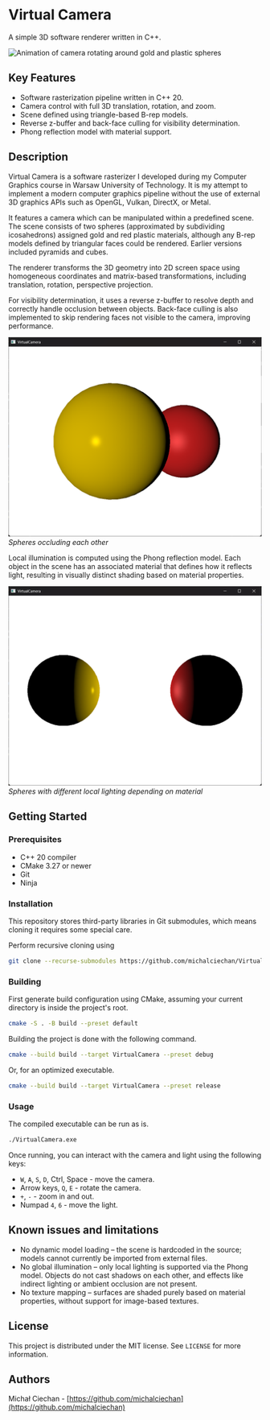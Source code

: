 # Virtual Camera

A simple 3D software renderer written in C++.

![Animation of camera rotating around gold and plastic spheres](docs/two_spheres_animation.avifs)

## Key Features

- Software rasterization pipeline written in C++ 20.
- Camera control with full 3D translation, rotation, and zoom.
- Scene defined using triangle-based B-rep models.
- Reverse z-buffer and back-face culling for visibility determination.
- Phong reflection model with material support.

## Description

Virtual Camera is a software rasterizer I developed during my Computer Graphics
course in Warsaw University of Technology. It is my attempt to implement a modern
computer graphics pipeline without the use of external 3D graphics APIs such as
OpenGL, Vulkan, DirectX, or Metal.

It features a camera which can be manipulated within a predefined scene.
The scene consists of two spheres (approximated by subdividing icosahedrons)
assigned gold and red plastic materials, although any B-rep models defined
by triangular faces could be rendered. Earlier versions included
pyramids and cubes.

The renderer transforms the 3D geometry into 2D screen space using homogeneous
coordinates and matrix-based transformations, including translation, rotation,
perspective projection.

For visibility determination, it uses a reverse z-buffer to resolve depth and
correctly handle occlusion between objects. Back-face culling is also implemented
to skip rendering faces not visible to the camera, improving performance.

![Two spheres occluding each other](docs/occlusion_culling.png)
*Spheres occluding each other*

Local illumination is computed using the Phong reflection model. Each object in the
scene has an associated material that defines how it reflects light, resulting
in visually distinct shading based on material properties.

![Two spheres with different local lighting depending on material](docs/phong_lighting.png)
*Spheres with different local lighting depending on material*

## Getting Started

### Prerequisites

- C++ 20 compiler
- CMake 3.27 or newer
- Git
- Ninja

### Installation

This repository stores third-party libraries in Git submodules, which means
cloning it requires some special care.

Perform recursive cloning using

```sh
git clone --recurse-submodules https://github.com/michalciechan/VirtualCamera
```

### Building

First generate build configuration using CMake, assuming your current directory
is inside the project's root.

```sh
cmake -S . -B build --preset default
```

Building the project is done with the following command.

```sh
cmake --build build --target VirtualCamera --preset debug
```

Or, for an optimized executable.

```sh
cmake --build build --target VirtualCamera --preset release
```

### Usage

The compiled executable can be run as is.

```sh
./VirtualCamera.exe
```

Once running, you can interact with the camera and light using the following
keys:

- `W`, `A`, `S`, `D`, Ctrl, Space - move the camera.
- Arrow keys, `Q`, `E` - rotate the camera.
- `+`, `-` - zoom in and out.
- Numpad `4`, `6` - move the light.

## Known issues and limitations

- No dynamic model loading – the scene is hardcoded in the source; models
cannot currently be imported from external files.
- No global illumination – only local lighting is supported via the Phong model.
Objects do not cast shadows on each other, and effects like indirect lighting
or ambient occlusion are not present.
- No texture mapping – surfaces are shaded purely based on material properties,
without support for image-based textures.

## License

This project is distributed under the MIT license. See `LICENSE` for more information.

## Authors

Michał Ciechan - [https://github.com/michalciechan](https://github.com/michalciechan)
